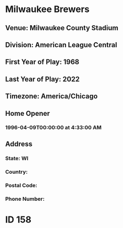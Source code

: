 # Milwaukee Brewers
## Venue: Milwaukee County Stadium
## Division: American League Central
## First Year of Play: 1968
## Last Year of Play: 2022
## Timezone: America/Chicago
## Home Opener
### 1996-04-09T00:00:00 at 4:33:00 AM
## Address
### 
### State: WI
### Country: 
### Postal Code: 
### Phone Number: 
# ID 158